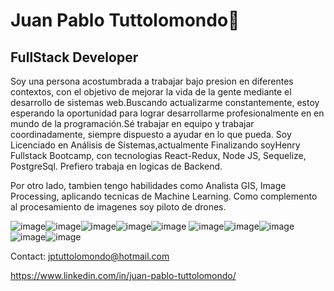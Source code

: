 # Juan Pablo Tuttolomondo👋

## FullStack Developer


Soy una persona acostumbrada a trabajar bajo presion en diferentes contextos, con el objetivo de mejorar la vida de la gente mediante el desarrollo de sistemas web.Buscando actualizarme constantemente, estoy esperando la oportunidad para lograr desarrollarme profesionalmente en en mundo de la programación.Sé trabajar en equipo y trabajar coordinadamente, siempre dispuesto a ayudar en lo que pueda.
Soy Licenciado en Análisis de Sistemas,actualmente Finalizando soyHenry Fullstack Bootcamp, con tecnologias React-Redux, Node JS, Sequelize, PostgreSql. Prefiero trabaja en logicas de Backend.

Por otro lado, tambien tengo habilidades como Analista GIS, Image Processing, aplicando tecnicas de Machine Learning. Como complemento al procesamiento de imagenes soy piloto de drones.


![image](https://user-images.githubusercontent.com/92340417/164476809-a4d43516-018a-4aec-8d14-457423505486.png)![image](https://user-images.githubusercontent.com/92340417/164474436-fc99ca9b-c48a-4aac-a556-126f58d4aeee.png)![image](https://user-images.githubusercontent.com/92340417/164474547-02d64449-66c9-4070-bf20-0c9144c3ce23.png)![image](https://user-images.githubusercontent.com/92340417/164475115-950eeba4-7c7a-4e3c-b553-35e620abdb28.png)![image](https://user-images.githubusercontent.com/92340417/164474627-5732e05b-d62d-4759-aa6d-1723e367cfbb.png) ![image](https://user-images.githubusercontent.com/92340417/164474840-9e2f9601-1f59-41b8-a220-0cd39452fcc3.png)![image](https://user-images.githubusercontent.com/92340417/164474956-137dd126-81ac-4fd7-8b2a-46daff5329b9.png)![image](https://user-images.githubusercontent.com/92340417/164475580-87ab36a5-237c-4f93-af75-4425c56723d4.png)![image](https://user-images.githubusercontent.com/92340417/164363093-c552a1eb-b2d8-4a96-934e-be736346b8bd.png)![image](https://user-images.githubusercontent.com/92340417/164477116-ecfb86ab-7e81-4196-b1eb-16bcbfb3e61f.png)


Contact: jptuttolomondo@hotmail.com

https://www.linkedin.com/in/juan-pablo-tuttolomondo/
